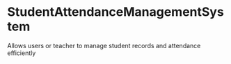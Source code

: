 # StudentAttendanceManagementSystem
Allows users or teacher  to manage student records and attendance efficiently
